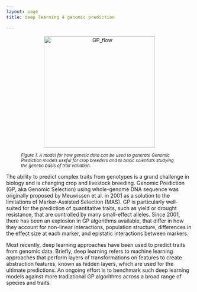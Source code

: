 ```yaml
---
layout: page
title: deep learning 4 genomic prediction

---
```


<figure>
	<p align='center'>
		<img src="../img/research/GP_flowchart2.png" alt='GP_flow' height="300px">
		<figcaption><small><i>Figure 1. A model for how genetic data can be used to generate Genomic Prediction models useful for crop breeders and to basic scientists studying the genetic basis of trait variation.</i></small></figcaption>
	</p>
</figure>



The ability to predict complex traits from genotypes is a grand challenge in biology and is changing crop and livestock breeding. Genomic Prediction (GP, aka Genomic Selection) using whole-genome DNA sequence was originally proposed by Meuwissen et al. in 2001 as a solution to the limitations of Marker-Assisted Selection (MAS). GP is particularly well-suited for the prediction of quantitative traits, such as yield or drought resistance, that are controlled by many small-effect alleles. Since 2001, there has been an explosion in GP algorithms available, that differ in how they account for non-linear interactions, population structure, differences in the effect size at each marker, and epistatic interactions between markers. 

Most recently, deep learning approaches have been used to predict traits from genomic data. Briefly, deep learning refers to machine learning approaches that perform layers of transformations on features to create abstraction features, known as hidden layers, which are used for the ultimate predictions. An ongoing effort is to benchmark such deep learning models against more tradiational GP algorithms across a broad range of species and traits. 



